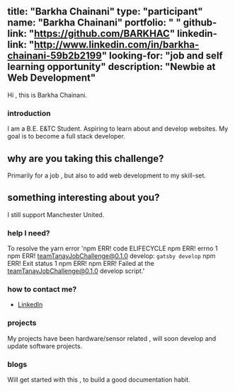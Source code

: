 title: "Barkha Chainani"
type: "participant"
name: "Barkha Chainani"
portfolio: " "
github-link: "https://github.com/BARKHAC"
linkedin-link: "http://www.linkedin.com/in/barkha-chainani-59b2b2199"
looking-for: "job and self learning opportunity"
description: "Newbie at Web Development"
---

Hi , this is Barkha Chainani.

### introduction

I am a B.E. E&TC Student. Aspiring to learn about and develop websites. 
My goal is to become a full stack developer.

## why are you taking this challenge?

Primarily for a job , but also to add web development to my skill-set.


## something interesting about you?

I still support Manchester United.

### help I need?

To resolve the yarn error 'npm ERR! code ELIFECYCLE
npm ERR! errno 1
npm ERR! teamTanayJobChallenge@0.1.0 develop: `gatsby develop`
npm ERR! Exit status 1
npm ERR! 
npm ERR! Failed at the teamTanayJobChallenge@0.1.0 develop script.'

### how to contact me?

- [LinkedIn](http://www.linkedin.com/in/barkha-chainani-59b2b2199)

### projects

My projects have been hardware/sensor related , will soon develop and update software projects.


### blogs

Will get started with this , to build a good documentation habit.
